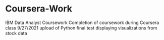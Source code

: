 # Coursera-Work
IBM Data Analyst Coursework
Completion of coursework during Coursera class
9/27/2021 upload of Python final test displaying visualizations from stock data
